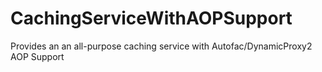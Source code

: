 # CachingServiceWithAOPSupport
Provides an an all-purpose caching service with Autofac/DynamicProxy2 AOP Support
